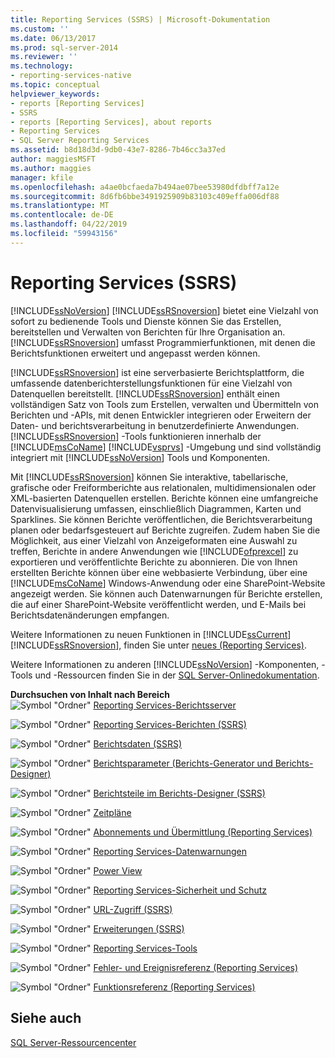 ```yaml
---
title: Reporting Services (SSRS) | Microsoft-Dokumentation
ms.custom: ''
ms.date: 06/13/2017
ms.prod: sql-server-2014
ms.reviewer: ''
ms.technology:
- reporting-services-native
ms.topic: conceptual
helpviewer_keywords:
- reports [Reporting Services]
- SSRS
- reports [Reporting Services], about reports
- Reporting Services
- SQL Server Reporting Services
ms.assetid: b8d18d3d-9db0-43e7-8286-7b46cc3a37ed
author: maggiesMSFT
ms.author: maggies
manager: kfile
ms.openlocfilehash: a4ae0bcfaeda7b494ae07bee53980dfdbff7a12e
ms.sourcegitcommit: 8d6fb6bbe3491925909b83103c409effa006df88
ms.translationtype: MT
ms.contentlocale: de-DE
ms.lasthandoff: 04/22/2019
ms.locfileid: "59943156"
---
```

# <a name="reporting-services-ssrs"></a>Reporting Services (SSRS)
  [!INCLUDE[ssNoVersion](../includes/ssnoversion-md.md)] [!INCLUDE[ssRSnoversion](../includes/ssrsnoversion-md.md)] bietet eine Vielzahl von sofort zu bedienende Tools und Dienste können Sie das Erstellen, bereitstellen und Verwalten von Berichten für Ihre Organisation an. [!INCLUDE[ssRSnoversion](../includes/ssrsnoversion-md.md)] umfasst Programmierfunktionen, mit denen die Berichtsfunktionen erweitert und angepasst werden können.  
  
 [!INCLUDE[ssRSnoversion](../includes/ssrsnoversion-md.md)] ist eine serverbasierte Berichtsplattform, die umfassende datenberichterstellungsfunktionen für eine Vielzahl von Datenquellen bereitstellt. [!INCLUDE[ssRSnoversion](../includes/ssrsnoversion-md.md)] enthält einen vollständigen Satz von Tools zum Erstellen, verwalten und Übermitteln von Berichten und -APIs, mit denen Entwickler integrieren oder Erweitern der Daten- und berichtsverarbeitung in benutzerdefinierte Anwendungen. [!INCLUDE[ssRSnoversion](../includes/ssrsnoversion-md.md)] -Tools funktionieren innerhalb der [!INCLUDE[msCoName](../includes/msconame-md.md)] [!INCLUDE[vsprvs](../includes/vsprvs-md.md)] -Umgebung und sind vollständig integriert mit [!INCLUDE[ssNoVersion](../includes/ssnoversion-md.md)] Tools und Komponenten.  
  
 Mit [!INCLUDE[ssRSnoversion](../includes/ssrsnoversion-md.md)] können Sie interaktive, tabellarische, grafische oder Freiformberichte aus relationalen, multidimensionalen oder XML-basierten Datenquellen erstellen. Berichte können eine umfangreiche Datenvisualisierung umfassen, einschließlich Diagrammen, Karten und Sparklines. Sie können Berichte veröffentlichen, die Berichtsverarbeitung planen oder bedarfsgesteuert auf Berichte zugreifen. Zudem haben Sie die Möglichkeit, aus einer Vielzahl von Anzeigeformaten eine Auswahl zu treffen, Berichte in andere Anwendungen wie [!INCLUDE[ofprexcel](../includes/ofprexcel-md.md)] zu exportieren und veröffentlichte Berichte zu abonnieren. Die von Ihnen erstellten Berichte können über eine webbasierte Verbindung, über eine [!INCLUDE[msCoName](../includes/msconame-md.md)] Windows-Anwendung oder eine SharePoint-Website angezeigt werden. Sie können auch Datenwarnungen für Berichte erstellen, die auf einer SharePoint-Website veröffentlicht werden, und E-Mails bei Berichtsdatenänderungen empfangen.  
  
 Weitere Informationen zu neuen Funktionen in [!INCLUDE[ssCurrent](../includes/sscurrent-md.md)] [!INCLUDE[ssRSnoversion](../includes/ssrsnoversion-md.md)], finden Sie unter [neues &#40;Reporting Services&#41;](../../2014/reporting-services/what-s-new-reporting-services.md).  
  
 Weitere Informationen zu anderen [!INCLUDE[ssNoVersion](../includes/ssnoversion-md.md)] -Komponenten, -Tools und -Ressourcen finden Sie in der [SQL Server-Onlinedokumentation](../2014-toc/books-online-for-sql-server-2014.md).  
  
 **Durchsuchen von Inhalt nach Bereich**  
 ![Symbol "Ordner"](media/hlp-16folder.gif "Ordnersymbol") [Reporting Services-Berichtsserver](../../2014/reporting-services/reporting-services-report-server.md)  
  
 ![Symbol "Ordner"](media/hlp-16folder.gif "Ordnersymbol") [Reporting Services-Berichten &#40;SSRS&#41;](reports/reporting-services-reports-ssrs.md)  
  
 ![Symbol "Ordner"](media/hlp-16folder.gif "Ordnersymbol") [Berichtsdaten &#40;SSRS&#41;](report-data/report-data-ssrs.md)  
  
 ![Symbol "Ordner"](media/hlp-16folder.gif "Ordnersymbol") [Berichtsparameter &#40;Berichts-Generator und Berichts-Designer&#41;](report-design/report-parameters-report-builder-and-report-designer.md)  
  
 ![Symbol "Ordner"](media/hlp-16folder.gif "Ordnersymbol") [Berichtsteile im Berichts-Designer &#40;SSRS&#41;](report-design/report-parts-in-report-designer-ssrs.md)  
  
 ![Symbol "Ordner"](media/hlp-16folder.gif "Ordnersymbol") [Zeitpläne](subscriptions/schedules.md)  
  
 ![Symbol "Ordner"](media/hlp-16folder.gif "Ordnersymbol") [Abonnements und Übermittlung &#40;Reporting Services&#41;](subscriptions/subscriptions-and-delivery-reporting-services.md)  
  
 ![Symbol "Ordner"](media/hlp-16folder.gif "Ordnersymbol") [Reporting Services-Datenwarnungen](../ssms/agent/alerts.md)  
  
 ![Symbol "Ordner"](media/hlp-16folder.gif "Ordnersymbol") [Power View](http://office.microsoft.com/excel-help/power-view-explore-visualize-and-present-your-data-HA102835634.aspx)  
  
 ![Symbol "Ordner"](media/hlp-16folder.gif "Ordnersymbol") [Reporting Services-Sicherheit und Schutz](security/reporting-services-security-and-protection.md)  
  
 ![Symbol "Ordner"](media/hlp-16folder.gif "Ordnersymbol") [URL-Zugriff &#40;SSRS&#41;](url-access-ssrs.md)  
  
 ![Symbol "Ordner"](media/hlp-16folder.gif "Ordnersymbol") [Erweiterungen &#40;SSRS&#41;](extensions-ssrs.md)  
  
 ![Symbol "Ordner"](media/hlp-16folder.gif "Ordnersymbol") [Reporting Services-Tools](tools/reporting-services-tools.md)  
  
 ![Symbol "Ordner"](media/hlp-16folder.gif "Ordnersymbol") [Fehler- und Ereignisreferenz &#40;Reporting Services&#41;](troubleshooting/errors-and-events-reference-reporting-services.md)  
  
 ![Symbol "Ordner"](media/hlp-16folder.gif "Ordnersymbol") [Funktionsreferenz &#40;Reporting Services&#41;](feature-reference-reporting-services.md)  
  
## <a name="see-also"></a>Siehe auch  
 [SQL Server-Ressourcencenter](https://go.microsoft.com/fwlink/?linkID=219676)  
  
  
